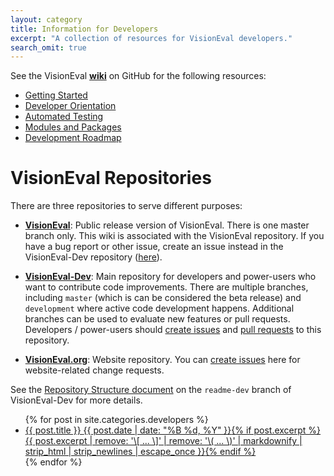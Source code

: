 ```yaml
---
layout: category
title: Information for Developers
excerpt: "A collection of resources for VisionEval developers."
search_omit: true
---
```


See the VisionEval <a href="https://github.com/visioneval/VisionEval/wiki" target="_blank"><b>wiki</b></a> on GitHub for the following resources:

- <a href="https://github.com/VisionEval/VisionEval/wiki/Getting-Started" target="_blank">Getting Started</a>
- <a href="https://github.com/VisionEval/VisionEval/wiki/Developer-Orientation" target="_blank">Developer Orientation</a>
- <a href="https://github.com/VisionEval/VisionEval/wiki/Automated-Testing" target="_blank">Automated Testing</a>
- <a href="https://github.com/VisionEval/VisionEval/wiki/Modules-and-Packages" target="_blank">Modules and Packages</a>
- <a href="https://github.com/VisionEval/VisionEval/wiki/Development-Roadmap" target="_blank">Development Roadmap</a>

# VisionEval Repositories

There are three repositories to serve different purposes:
 - **[VisionEval](https://github.com/VisionEval/VisionEval)**: Public release version of VisionEval. There is one master branch only. This wiki is associated with the VisionEval repository. If you have a bug report or other issue, create an issue instead in the VisionEval-Dev repository ([here](https://github.com/VisionEval/VisionEval-Dev/issues)).
 
 - **[VisionEval-Dev](https://github.com/VisionEval/VisionEval-Dev)**: Main repository for developers and power-users who want to contribute code improvements. There are multiple branches, including `master` (which is can be considered the beta release) and `development` where active code development happens. Additional branches can be used to evaluate new features or pull requests. Developers / power-users should [create issues](https://github.com/VisionEval/VisionEval-Dev/issues) and [pull requests](https://github.com/VisionEval/VisionEval-Dev/pulls) to this repository.
 
 - **[VisionEval.org](https://github.com/VisionEval/VisionEval.org)**: Website repository. You can [create issues](https://github.com/VisionEval/VisionEval.org/issues) here for website-related change requests.

See the [Repository Structure document](https://github.com/VisionEval/VisionEval-Dev/blob/readme-dev/Repository-Structure.md) on the `readme-dev` branch of VisionEval-Dev for more details.



<ul class="post-list">
{% for post in site.categories.developers %} 
  <li><article><a href="{{ site.url }}{{ post.url }}">{{ post.title }} <span class="entry-date"><time datetime="{{ post.date | date_to_xmlschema }}">{{ post.date | date: "%B %d, %Y" }}</time></span>{% if post.excerpt %} <span class="excerpt">{{ post.excerpt | remove: '\[ ... \]' | remove: '\( ... \)' | markdownify | strip_html | strip_newlines | escape_once }}</span>{% endif %}</a></article></li>
{% endfor %}
</ul>
